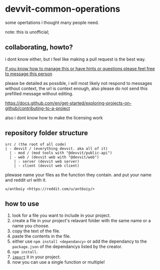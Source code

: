 # devvit-common-operations

some opertations i thought many people need.

note: this is unofficial;

## collaborating, howto?

i dont know either, but i feel like making a pull request is the best way.

[if you know how to manage this or have hints or questions please feel free to message this person](https://www.reddit.com/message/compose/?to=antboiy&subject=https%3A%2F%2Fgithub.com%2FDNSCond%2Fdevvit-common-operations&message=please%20be%20detailed%20as%20possible%2C%20i%20will%20most%20likely%20not%20respond%20to%20messages%20without%20context%2C%20the%20url%20is%20context%20enough%2C%20also%20please%20do%20not%20send%20this%20prefilled%20message%20without%20editing)

please be detailed as possible, i will most likely not respond to messages without context, the url is context enough,
also please do not send this prefilled message without editing.

https://docs.github.com/en/get-started/exploring-projects-on-github/contributing-to-a-project

also i dont know how to make the licensing work

## repository folder structure

```
src / (the root of all code)
| - devvit / (everything devvit. aka all of it)
  | - mod / (mod tools with "@devvit/public-api")
  | - web / (devvit web with "@devvit/web")
    | - server (devvit web server)
    | - client (devvit web client)
```

plewase name your files as the function they contain. and put your name and reddit url with it.

`u/antboiy <https://reddit.com/u/antboiy/>`

## how to use

1. look for a file you want to include in your project.
2. create a file in your project's relavant folder with the same name or a name you choose.
3. copy the text of the file.
4. paste the contents in the file.
5. either use `npm install <dependancy>` or add the dependancy to the `package.json` of the dependancys listed by the creator.
6. `npm install`.
7. [`import`](https://developer.mozilla.org/en-US/docs/Web/JavaScript/Reference/Statements/import) it in your project.
8. now you can use a single function or multiple!
